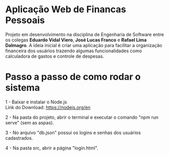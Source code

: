 # Aplicação Web de Financas Pessoais
Projeto em desenvolvimento na disciplina de Engenharia de Software entre os colegas **Eduardo Vidal Viero**, **José Lucas Franco** e **Rafael Lima Dalmagro**.
A ideia inicial é criar uma aplicação para facilitar a organização financeira dos usuários trazendo algumas funcionalidades como calculadora de gastos e controle de despesas.


# Passo a passo de como rodar o sistema

1 - Baixar e instalar o Node.js  
Link do Download: https://nodejs.org/en

2 - Na pasta do projeto, abrir o terminal e executar o comando "npm run serve" (sem as aspas).

3 - No arquivo "db.json" possui os logins e senhas dos usuários cadastrados.

4 - Na pasta src, abrir a página "login.html".
